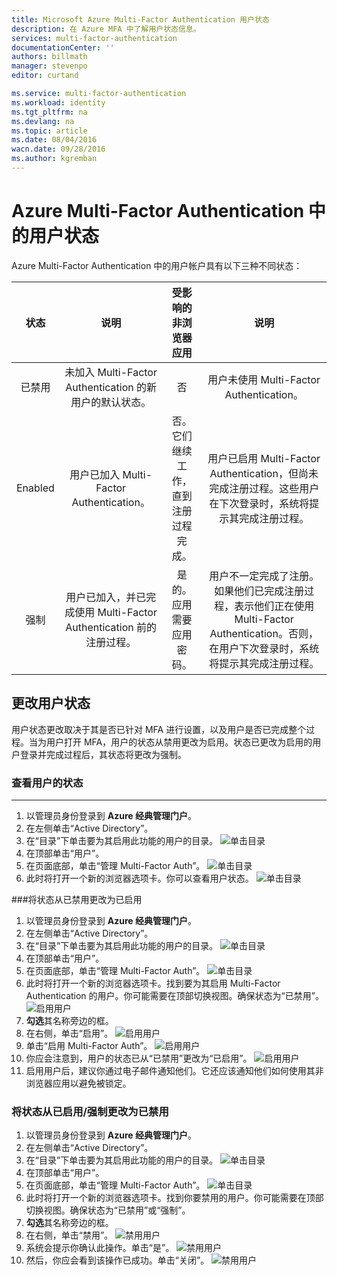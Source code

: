 ```yaml
---
title: Microsoft Azure Multi-Factor Authentication 用户状态
description: 在 Azure MFA 中了解用户状态信息。
services: multi-factor-authentication
documentationCenter: ''
authors: billmath
manager: stevenpo
editor: curtand

ms.service: multi-factor-authentication
ms.workload: identity
ms.tgt_pltfrm: na
ms.devlang: na
ms.topic: article
ms.date: 08/04/2016
wacn.date: 09/28/2016
ms.author: kgremban
---
```


# Azure Multi-Factor Authentication 中的用户状态

Azure Multi-Factor Authentication 中的用户帐户具有以下三种不同状态：

状态 | 说明 |受影响的非浏览器应用| 说明 
:-------------: | :-------------: |:-------------: |:-------------: |
已禁用 | 未加入 Multi-Factor Authentication 的新用户的默认状态。|否|用户未使用 Multi-Factor Authentication。
Enabled |用户已加入 Multi-Factor Authentication。|否。它们继续工作，直到注册过程完成。|用户已启用 Multi-Factor Authentication，但尚未完成注册过程。这些用户在下次登录时，系统将提示其完成注册过程。
强制|用户已加入，并已完成使用 Multi-Factor Authentication 前的注册过程。|是的。应用需要应用密码。 | 用户不一定完成了注册。如果他们已完成注册过程，表示他们正在使用 Multi-Factor Authentication。否则，在用户下次登录时，系统将提示其完成注册过程。

## 更改用户状态
用户状态更改取决于其是否已针对 MFA 进行设置，以及用户是否已完成整个过程。当为用户打开 MFA，用户的状态从禁用更改为启用。状态已更改为启用的用户登录并完成过程后，其状态将更改为强制。

### 查看用户的状态
--------------------------------------------------------------------------------
1.  以管理员身份登录到 **Azure 经典管理门户**。
2.  在左侧单击“Active Directory”。
3.  在“目录”下单击要为其启用此功能的用户的目录。
![单击目录](./media/multi-factor-authentication-get-started-cloud/directory1.png)
4.  在顶部单击“用户”。
5.  在页面底部，单击“管理 Multi-Factor Auth”。
![单击目录](./media/multi-factor-authentication-get-started-cloud/manage1.png)
6.  此时将打开一个新的浏览器选项卡。你可以查看用户状态。
![单击目录](./media/multi-factor-authentication-get-started-user-states/userstate1.png)

###将状态从已禁用更改为已启用
1.  以管理员身份登录到 **Azure 经典管理门户**。
2.  在左侧单击“Active Directory”。
3.  在“目录”下单击要为其启用此功能的用户的目录。
![单击目录](./media/multi-factor-authentication-get-started-cloud/directory1.png)
4.  在顶部单击“用户”。
5.  在页面底部，单击“管理 Multi-Factor Auth”。
![单击目录](./media/multi-factor-authentication-get-started-cloud/manage1.png)
6.  此时将打开一个新的浏览器选项卡。找到要为其启用 Multi-Factor Authentication 的用户。你可能需要在顶部切换视图。确保状态为“已禁用”。
![启用用户](./media/multi-factor-authentication-get-started-cloud/enable1.png)
7.  **勾选**其名称旁边的框。
7.  在右侧，单击“启用”。
![启用用户](./media/multi-factor-authentication-get-started-cloud/user1.png)
8.  单击“启用 Multi-Factor Auth”。
![启用用户](./media/multi-factor-authentication-get-started-cloud/enable2.png)
9.  你应会注意到，用户的状态已从“已禁用”更改为“已启用”。
![启用用户](./media/multi-factor-authentication-get-started-cloud/user.png)
10.  启用用户后，建议你通过电子邮件通知他们。它还应该通知他们如何使用其非浏览器应用以避免被锁定。

### 将状态从已启用/强制更改为已禁用
1.  以管理员身份登录到 **Azure 经典管理门户**。
2.  在左侧单击“Active Directory”。
3.  在“目录”下单击要为其启用此功能的用户的目录。
![单击目录](./media/multi-factor-authentication-get-started-cloud/directory1.png)
4.  在顶部单击“用户”。
5.  在页面底部，单击“管理 Multi-Factor Auth”。
![单击目录](./media/multi-factor-authentication-get-started-cloud/manage1.png)
6.  此时将打开一个新的浏览器选项卡。找到你要禁用的用户。你可能需要在顶部切换视图。确保状态为“已禁用”或“强制”。
7.  **勾选**其名称旁边的框。
7.  在右侧，单击“禁用”。
![禁用用户](./media/multi-factor-authentication-get-started-user-states/userstate2.png)
8.  系统会提示你确认此操作。单击“是”。
![禁用用户](./media/multi-factor-authentication-get-started-user-states/userstate3.png)
9.  然后，你应会看到该操作已成功。单击“关闭”。
![禁用用户](./media/multi-factor-authentication-get-started-user-states/userstate4.png)

<!---HONumber=Mooncake_0919_2016-->